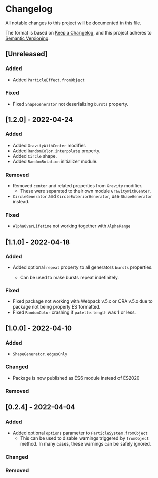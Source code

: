 # Changelog

All notable changes to this project will be documented in this file.

The format is based on [Keep a Changelog](https://keepachangelog.com/en/1.0.0/),
and this project adheres to [Semantic Versioning](https://semver.org/spec/v2.0.0.html).

## [Unreleased]

### Added

-   Added `ParticleEffect.fromObject`

### Fixed

-   Fixed `ShapeGenerator` not deserializing `bursts` property.

## [1.2.0] - 2022-04-24

### Added

-   Added `GravityWithCenter` modifier.
-   Added `RandomColor.interpolate` property.
-   Added `Circle` shape.
-   Added `RandomRotation` initializer module.

### Removed

-   Removed `center` and related properties from `Gravity` modifier.
    -   These were separated to their own module `GravityWithCenter`.
-   `CircleGenerator` and `CircleExteriorGenerator`, use `ShapeGenerator` instead.

### Fixed

-   `AlphaOverLifetime` not working together with `AlphaRange`

## [1.1.0] - 2022-04-18

### Added

-   Added optional `repeat` property to all generators `bursts` properties.

    -   Can be used to make bursts repeat indefinitely.

### Fixed

-   Fixed package not working with Webpack v.5.x or CRA v.5.x due to package not being properly ES formatted.
-   Fixed `RandomColor` crashing if `palette.length` was 1 or less.

## [1.0.0] - 2022-04-10

### Added

-   `ShapeGenerator.edgesOnly`

### Changed

-   Package is now published as ES6 module instead of ES2020

### Removed

## [0.2.4] - 2022-04-04

### Added

-   Added optional `options` parameter to `ParticleSystem.fromObject`
    -   This can be used to disable warnings triggered by `fromObject` method. In many cases, these warnings can be safely ignored.

### Changed

### Removed
